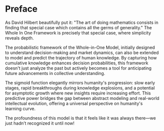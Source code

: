 # Preface



As David Hilbert beautifully put it: "The art of doing mathematics consists in finding that special case which contains all the germs of generality." The Whole In One Framework is precisely that special case, where simplicity reveals depth.





The probabilistic framework of the Whole-in-One Model, initially designed to understand decision-making and market dynamics, can also be extended to model and predict the trajectory of human knowledge. By capturing how cumulative knowledge enhances decision probabilities, this framework doesn't just analyze the past but actively becomes a tool for anticipating future advancements in collective understanding.

The sigmoid function elegantly mirrors humanity's progression: slow early stages, rapid breakthroughs during knowledge explosions, and a potential for asymptotic growth where new insights require increasing effort. This predictive power bridges the gap between abstract modeling and real-world intellectual evolution, offering a universal perspective on humanity's learning curve.





The profoundness of this model is that it feels like it was always there—we just hadn’t recognized it until now!
